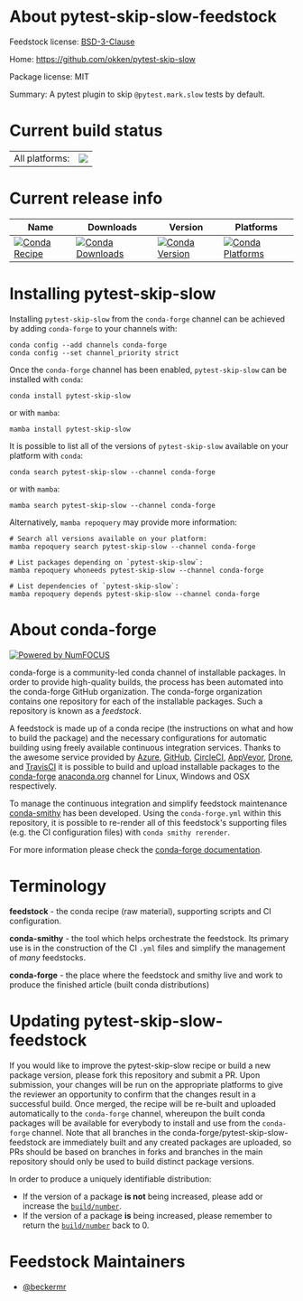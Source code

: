 About pytest-skip-slow-feedstock
================================

Feedstock license: [BSD-3-Clause](https://github.com/conda-forge/pytest-skip-slow-feedstock/blob/main/LICENSE.txt)

Home: https://github.com/okken/pytest-skip-slow

Package license: MIT

Summary: A pytest plugin to skip `@pytest.mark.slow` tests by default.

Current build status
====================


<table><tr><td>All platforms:</td>
    <td>
      <a href="https://dev.azure.com/conda-forge/feedstock-builds/_build/latest?definitionId=22005&branchName=main">
        <img src="https://dev.azure.com/conda-forge/feedstock-builds/_apis/build/status/pytest-skip-slow-feedstock?branchName=main">
      </a>
    </td>
  </tr>
</table>

Current release info
====================

| Name | Downloads | Version | Platforms |
| --- | --- | --- | --- |
| [![Conda Recipe](https://img.shields.io/badge/recipe-pytest--skip--slow-green.svg)](https://anaconda.org/conda-forge/pytest-skip-slow) | [![Conda Downloads](https://img.shields.io/conda/dn/conda-forge/pytest-skip-slow.svg)](https://anaconda.org/conda-forge/pytest-skip-slow) | [![Conda Version](https://img.shields.io/conda/vn/conda-forge/pytest-skip-slow.svg)](https://anaconda.org/conda-forge/pytest-skip-slow) | [![Conda Platforms](https://img.shields.io/conda/pn/conda-forge/pytest-skip-slow.svg)](https://anaconda.org/conda-forge/pytest-skip-slow) |

Installing pytest-skip-slow
===========================

Installing `pytest-skip-slow` from the `conda-forge` channel can be achieved by adding `conda-forge` to your channels with:

```
conda config --add channels conda-forge
conda config --set channel_priority strict
```

Once the `conda-forge` channel has been enabled, `pytest-skip-slow` can be installed with `conda`:

```
conda install pytest-skip-slow
```

or with `mamba`:

```
mamba install pytest-skip-slow
```

It is possible to list all of the versions of `pytest-skip-slow` available on your platform with `conda`:

```
conda search pytest-skip-slow --channel conda-forge
```

or with `mamba`:

```
mamba search pytest-skip-slow --channel conda-forge
```

Alternatively, `mamba repoquery` may provide more information:

```
# Search all versions available on your platform:
mamba repoquery search pytest-skip-slow --channel conda-forge

# List packages depending on `pytest-skip-slow`:
mamba repoquery whoneeds pytest-skip-slow --channel conda-forge

# List dependencies of `pytest-skip-slow`:
mamba repoquery depends pytest-skip-slow --channel conda-forge
```


About conda-forge
=================

[![Powered by
NumFOCUS](https://img.shields.io/badge/powered%20by-NumFOCUS-orange.svg?style=flat&colorA=E1523D&colorB=007D8A)](https://numfocus.org)

conda-forge is a community-led conda channel of installable packages.
In order to provide high-quality builds, the process has been automated into the
conda-forge GitHub organization. The conda-forge organization contains one repository
for each of the installable packages. Such a repository is known as a *feedstock*.

A feedstock is made up of a conda recipe (the instructions on what and how to build
the package) and the necessary configurations for automatic building using freely
available continuous integration services. Thanks to the awesome service provided by
[Azure](https://azure.microsoft.com/en-us/services/devops/), [GitHub](https://github.com/),
[CircleCI](https://circleci.com/), [AppVeyor](https://www.appveyor.com/),
[Drone](https://cloud.drone.io/welcome), and [TravisCI](https://travis-ci.com/)
it is possible to build and upload installable packages to the
[conda-forge](https://anaconda.org/conda-forge) [anaconda.org](https://anaconda.org/)
channel for Linux, Windows and OSX respectively.

To manage the continuous integration and simplify feedstock maintenance
[conda-smithy](https://github.com/conda-forge/conda-smithy) has been developed.
Using the ``conda-forge.yml`` within this repository, it is possible to re-render all of
this feedstock's supporting files (e.g. the CI configuration files) with ``conda smithy rerender``.

For more information please check the [conda-forge documentation](https://conda-forge.org/docs/).

Terminology
===========

**feedstock** - the conda recipe (raw material), supporting scripts and CI configuration.

**conda-smithy** - the tool which helps orchestrate the feedstock.
                   Its primary use is in the construction of the CI ``.yml`` files
                   and simplify the management of *many* feedstocks.

**conda-forge** - the place where the feedstock and smithy live and work to
                  produce the finished article (built conda distributions)


Updating pytest-skip-slow-feedstock
===================================

If you would like to improve the pytest-skip-slow recipe or build a new
package version, please fork this repository and submit a PR. Upon submission,
your changes will be run on the appropriate platforms to give the reviewer an
opportunity to confirm that the changes result in a successful build. Once
merged, the recipe will be re-built and uploaded automatically to the
`conda-forge` channel, whereupon the built conda packages will be available for
everybody to install and use from the `conda-forge` channel.
Note that all branches in the conda-forge/pytest-skip-slow-feedstock are
immediately built and any created packages are uploaded, so PRs should be based
on branches in forks and branches in the main repository should only be used to
build distinct package versions.

In order to produce a uniquely identifiable distribution:
 * If the version of a package **is not** being increased, please add or increase
   the [``build/number``](https://docs.conda.io/projects/conda-build/en/latest/resources/define-metadata.html#build-number-and-string).
 * If the version of a package **is** being increased, please remember to return
   the [``build/number``](https://docs.conda.io/projects/conda-build/en/latest/resources/define-metadata.html#build-number-and-string)
   back to 0.

Feedstock Maintainers
=====================

* [@beckermr](https://github.com/beckermr/)

